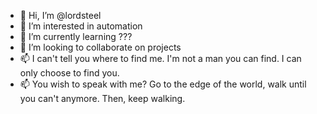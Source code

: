 - 👋 Hi, I’m @lordsteel
- 👀 I’m interested in automation
- 🌱 I’m currently learning ???
- 💞️ I’m looking to collaborate on projects
- 📫 I can't tell you where to find me. I'm not a man you can find. I can only choose to find you.
- 📫 You wish to speak with me? Go to the edge of the world, walk until you can't anymore. Then, keep walking. 
